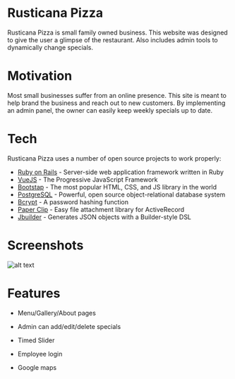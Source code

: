 # Rusticana Pizza

Rusticana Pizza is small family owned business. This website was designed to give the user a glimpse of the restaurant. Also includes admin tools to dynamically change specials. 

# Motivation
Most small businesses suffer from an online presence. This site is meant to help brand the business and reach out to new customers. By implementing an admin panel, the owner can easily keep weekly specials up to date. 

# Tech

Rusticana Pizza uses a number of open source projects to work properly:

* [Ruby on Rails] - Server-side web application framework written in Ruby
* [VueJS] - The Progressive JavaScript Framework
* [Bootstap] - The most popular HTML, CSS, and JS library in the world
* [PostgreSQL] - Powerful, open source object-relational database system
* [Bcrypt] -  A password hashing function
* [Paper Clip] - Easy file attachment library for ActiveRecord
* [Jbuilder] - Generates JSON objects with a Builder-style DSL

# Screenshots

![alt text]()

# Features
* Menu/Gallery/About pages 
* Admin can add/edit/delete specials
* Timed Slider
* Employee login
* Google maps 



   [VueJS]: <https://vuejs.org/>
   [Ruby on Rails]: <http://rubyonrails.org/>
   [BootStap]: <http://getbootstrap.com/>
   [PostgreSQL]: <https://www.postgresql.org/>
   [Vue Select]: <http://sagalbot.github.io/vue-select/>
   [Paper Clip]: <https://github.com/thoughtbot/paperclip/>
   [Bcrypt]: <https://github.com/codahale/bcrypt-ruby/>
   [Jbuilder]: <https://github.com/rails/jbuilder>
   
   
   

